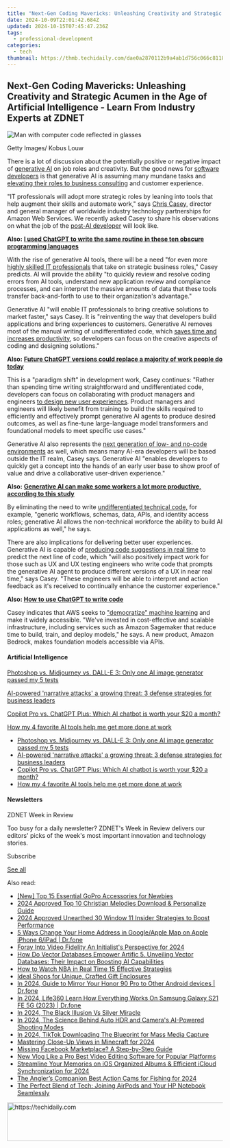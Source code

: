 ```yaml
---
title: "Next-Gen Coding Mavericks: Unleashing Creativity and Strategic Acumen in the Age of Artificial Intelligence - Learn From Industry Experts at ZDNET"
date: 2024-10-09T22:01:42.684Z
updated: 2024-10-15T07:45:47.236Z
tags:
  - professional-development
categories:
  - tech
thumbnail: https://thmb.techidaily.com/dae0a2870112b9a4ab1d756c066c8118fc25545f432e94a76fa542274edb47a5.jpg
---
```


## Next-Gen Coding Mavericks: Unleashing Creativity and Strategic Acumen in the Age of Artificial Intelligence - Learn From Industry Experts at ZDNET

![Man with computer code reflected in glasses](https://www.zdnet.com/a/img/resize/7cc60ae4c4a94ff48de4c9507038810bfc530fd5/2023/05/08/db8449dd-e1f1-425f-babd-e3d086dca862/gettyimages-1442975224.jpg?auto=webp&width=1280)

Getty Images/ Kobus Louw

There is a lot of discussion about the potentially positive or negative impact of [generative AI](https://www.zdnet.com/article/what-is-generative-ai-and-why-is-it-so-popular-heres-everything-you-need-to-know/) on job roles and creativity. But the good news for [software developers](https://www.zdnet.com/article/what-is-a-software-developer-everything-you-need-to-know-about-the-programmer-role-and-how-it-is-changing/) is that generative AI is assuming many mundane tasks and [elevating their roles to business consulting](https://www.zdnet.com/article/ai-will-change-the-role-of-developers-forever-heres-why-thats-good-news/) and customer experience. 

"IT professionals will adopt more strategic roles by leaning into tools that help augment their skills and automate work," says [Chris Casey](https://www.linkedin.com/in/chris-casey-39359628/), director and general manager of worldwide industry technology partnerships for Amazon Web Services. We recently asked Casey to share his observations on what the job of the [post-AI developer](https://www.google.com/search?client=safari&rls=en&q=zdnet+post-AI+developer&ie=UTF-8&oe=UTF-8) will look like. 

**Also:** [**I used ChatGPT to write the same routine in these ten obscure programming languages**](https://www.zdnet.com/article/i-used-chatgpt-to-write-the-same-routine-in-these-ten-obscure-and-vintage-programming-languages/)

With the rise of generative AI tools, there will be a need "for even more [highly skilled IT professionals](https://www.zdnet.com/article/highly-skilled-workers-are-becoming-a-rarity-and-returning-to-the-office-is-unpopular-with-employees-tech-companies-have-tough-decisions-to-make/) that take on strategic business roles," Casey predicts. AI will provide the ability "to quickly review and resolve coding errors from AI tools, understand new application review and compliance processes, and can interpret the massive amounts of data that these tools transfer back-and-forth to use to their organization's advantage."

Generative AI "will enable IT professionals to bring creative solutions to market faster," says Casey. It is "reinventing the way that developers build applications and bring experiences to customers. Generative AI removes most of the manual writing of undifferentiated code, which [saves time and increases productivity](https://www.google.com/search?client=safari&rls=en&q=zdnet+saves+time+and+increases+productivity&ie=UTF-8&oe=UTF-8), so developers can focus on the creative aspects of coding and designing solutions."

**Also:** [**Future ChatGPT versions could replace a majority of work people do today**](https://www.zdnet.com/article/chatgpt-of-the-future-could-replace-a-majority-of-work-people-do-today-says-ben-goertzel/)

This is a "paradigm shift" in development work, Casey continues: "Rather than spending time writing straightforward and undifferentiated code, developers can focus on collaborating with product managers and engineers [to design new user experiences](https://www.zdnet.com/article/user-experience-not-quite-about-the-user-and-not-really-an-experience/). Product managers and engineers will likely benefit from training to build the skills required to efficiently and effectively prompt generative AI agents to produce desired outcomes, as well as fine-tune large-language model transformers and foundational models to meet specific use cases." 

Generative AI also represents the [next generation of low- and no-code environments](https://www.zdnet.com/article/low-and-no-code-paradox-freeing-up-tech-pros-time-but-creating-new-entanglements/) as well, which means many AI-era developers will be based outside the IT realm, Casey says. Generative AI "enables developers to quickly get a concept into the hands of an early user base to show proof of value and drive a collaborative user-driven experience."

**Also:** [**Generative AI can make some workers a lot more productive, according to this study**](https://www.zdnet.com/article/generative-ai-can-make-some-workers-a-lot-more-productive-according-to-this-study/)

By eliminating the need to write [undifferentiated technical code,](https://www.zdnet.com/article/okay-so-chatgpt-just-debugged-my-code-for-real/) for example, "generic workflows, schemas, data, APIs, and identity access roles; generative AI allows the non-technical workforce the ability to build AI applications as well," he says. 

There are also implications for delivering better user experiences. Generative AI is capable of [producing code suggestions in real time](https://www.zdnet.com/article/this-startup-tried-to-use-ai-to-help-developers-write-code-but-it-says-the-tech-is-just-not-ready-yet/) to predict the next line of code, which "will also positively impact work for those such as UX and UX testing engineers who write code that prompts the generative AI agent to produce different versions of a UX in near real time," says Casey. "These engineers will be able to interpret and action feedback as it's received to continually enhance the customer experience."

**Also: [How to use ChatGPT to write code](https://www.zdnet.com/article/how-to-use-chatgpt-to-write-code/)**

Casey indicates that AWS seeks to ["democratize" machine learning](https://www.zdnet.com/article/google-announces-tools-to-democratize-machine-learning/) and make it widely accessible. "We've invested in cost-effective and scalable infrastructure, including services such as Amazon Sagemaker that reduce time to build, train, and deploy models," he says. A new product, Amazon Bedrock, makes foundation models accessible via APIs. 

#### Artificial Intelligence

[Photoshop vs. Midjourney vs. DALL-E 3: Only one AI image generator passed my 5 tests](https://www.zdnet.com/article/is-photoshops-new-text-to-image-as-good-as-midjourney-and-dall-e-we-test-it-and-see/ "Photoshop vs. Midjourney vs. DALL-E 3: Only one AI image generator passed my 5 tests")

[AI-powered 'narrative attacks' a growing threat: 3 defense strategies for business leaders](https://www.zdnet.com/article/ai-powered-narrative-attacks-a-growing-threat-3-defense-strategies-for-business-leaders/ "AI-powered 'narrative attacks' a growing threat: 3 defense strategies for business leaders")

[Copilot Pro vs. ChatGPT Plus: Which AI chatbot is worth your $20 a month?](https://www.zdnet.com/article/copilot-pro-vs-chatgpt-plus-which-is-ai-chatbot-is-worth-your-20-a-month/ "Copilot Pro vs. ChatGPT Plus: Which AI chatbot is worth your $20 a month?")

[How my 4 favorite AI tools help me get more done at work](https://www.zdnet.com/article/how-my-4-favorite-ai-tools-help-me-get-more-done-at-work/ "How my 4 favorite AI tools help me get more done at work")

* [Photoshop vs. Midjourney vs. DALL-E 3: Only one AI image generator passed my 5 tests](https://www.zdnet.com/article/is-photoshops-new-text-to-image-as-good-as-midjourney-and-dall-e-we-test-it-and-see/ "Photoshop vs. Midjourney vs. DALL-E 3: Only one AI image generator passed my 5 tests")
* [AI-powered 'narrative attacks' a growing threat: 3 defense strategies for business leaders](https://www.zdnet.com/article/ai-powered-narrative-attacks-a-growing-threat-3-defense-strategies-for-business-leaders/ "AI-powered 'narrative attacks' a growing threat: 3 defense strategies for business leaders")
* [Copilot Pro vs. ChatGPT Plus: Which AI chatbot is worth your $20 a month?](https://www.zdnet.com/article/copilot-pro-vs-chatgpt-plus-which-is-ai-chatbot-is-worth-your-20-a-month/ "Copilot Pro vs. ChatGPT Plus: Which AI chatbot is worth your $20 a month?")
* [How my 4 favorite AI tools help me get more done at work](https://www.zdnet.com/article/how-my-4-favorite-ai-tools-help-me-get-more-done-at-work/ "How my 4 favorite AI tools help me get more done at work")

#### Newsletters

ZDNET Week in Review

Too busy for a daily newsletter? ZDNET's Week in Review delivers our editors' picks of the week's most important innovation and technology stories.

 Subscribe

[See all](https://www.zdnet.com/newsletters/)

<ins class="adsbygoogle"
     style="display:block"
     data-ad-format="autorelaxed"
     data-ad-client="ca-pub-7571918770474297"
     data-ad-slot="1223367746"></ins>

<ins class="adsbygoogle"
     style="display:block"
     data-ad-client="ca-pub-7571918770474297"
     data-ad-slot="8358498916"
     data-ad-format="auto"
     data-full-width-responsive="true"></ins>

<span class="atpl-alsoreadstyle">Also read:</span>
<div><ul>
<li><a href="https://some-tips.techidaily.com/new-top-15-essential-gopro-accessories-for-newbies/"><u>[New] Top 15 Essential GoPro Accessories for Newbies</u></a></li>
<li><a href="https://some-tips.techidaily.com/2024-approved-top-10-christian-melodies-download-and-personalize-guide/"><u>2024 Approved Top 10 Christian Melodies Download & Personalize Guide</u></a></li>
<li><a href="https://some-tips.techidaily.com/2024-approved-unearthed-30-window-11-insider-strategies-to-boost-performance/"><u>2024 Approved Unearthed 30 Window 11 Insider Strategies to Boost Performance</u></a></li>
<li><a href="https://iphone-location.techidaily.com/5-ways-change-your-home-address-in-googleapple-map-on-apple-iphone-6ipad-drfone-by-drfone-virtual-ios/"><u>5 Ways Change Your Home Address in Google/Apple Map on Apple iPhone 6/iPad | Dr.fone</u></a></li>
<li><a href="https://fox-friendly.techidaily.com/foray-into-video-fidelity-an-initialists-perspective-for-2024/"><u>Foray Into Video Fidelity An Initialist's Perspective for 2024</u></a></li>
<li><a href="https://tech-hub.techidaily.com/how-do-vector-databases-empower-artific-5-unveiling-vector-databases-their-impact-on-boosting-ai-capabilities/"><u>How Do Vector Databases Empower Artific 5. Unveiling Vector Databases: Their Impact on Boosting AI Capabilities</u></a></li>
<li><a href="https://fox-hovers.techidaily.com/how-to-watch-nba-in-real-time-15-effective-strategies/"><u>How to Watch NBA in Real Time 15 Effective Strategies</u></a></li>
<li><a href="https://article-helps.techidaily.com/ideal-shops-for-unique-crafted-gift-enclosures/"><u>Ideal Shops for Unique, Crafted Gift Enclosures</u></a></li>
<li><a href="https://screen-mirror.techidaily.com/in-2024-guide-to-mirror-your-honor-90-pro-to-other-android-devices-drfone-by-drfone-android/"><u>In 2024, Guide to Mirror Your Honor 90 Pro to Other Android devices | Dr.fone</u></a></li>
<li><a href="https://phone-solutions.techidaily.com/in-2024-life360-learn-how-everything-works-on-samsung-galaxy-s21-fe-5g-2023-drfone-by-drfone-virtual-android/"><u>In 2024, Life360 Learn How Everything Works On Samsung Galaxy S21 FE 5G (2023) | Dr.fone</u></a></li>
<li><a href="https://some-tips.techidaily.com/in-2024-the-black-illusion-vs-silver-miracle/"><u>In 2024, The Black Illusion Vs Silver Miracle</u></a></li>
<li><a href="https://some-tips.techidaily.com/in-2024-the-science-behind-auto-hdr-and-cameras-ai-powered-shooting-modes/"><u>In 2024, The Science Behind Auto HDR and Camera's AI-Powered Shooting Modes</u></a></li>
<li><a href="https://some-tips.techidaily.com/in-2024-tiktok-downloading-the-blueprint-for-mass-media-capture/"><u>In 2024, TikTok Downloading The Blueprint for Mass Media Capture</u></a></li>
<li><a href="https://some-tips.techidaily.com/mastering-close-up-views-in-minecraft-for-2024/"><u>Mastering Close-Up Views in Minecraft for 2024</u></a></li>
<li><a href="https://techno-recovery.techidaily.com/missing-facebook-marketplace-a-step-by-step-guide/"><u>Missing Facebook Marketplace? A Step-by-Step Guide</u></a></li>
<li><a href="https://ai-video-tools.techidaily.com/new-vlog-like-a-pro-best-video-editing-software-for-popular-platforms/"><u>New Vlog Like a Pro Best Video Editing Software for Popular Platforms</u></a></li>
<li><a href="https://some-tips.techidaily.com/streamline-your-memories-on-ios-organized-albums-and-efficient-icloud-synchronization-for-2024/"><u>Streamline Your Memories on iOS Organized Albums & Efficient iCloud Synchronization for 2024</u></a></li>
<li><a href="https://some-tips.techidaily.com/the-anglers-companion-best-action-cams-for-fishing-for-2024/"><u>The Angler’s Companion Best Action Cams for Fishing for 2024</u></a></li>
<li><a href="https://technical-tips.techidaily.com/the-perfect-blend-of-tech-joining-airpods-and-your-hp-notebook-seamlessly/"><u>The Perfect Blend of Tech: Joining AirPods and Your HP Notebook Seamlessly</u></a></li>
</ul></div>

<!-- affiliate ads begin -->
<a href="https://appsumo.8odi.net/c/5597632/2151866/7443" target="_top" id="2151866">
  <img src="//a.impactradius-go.com/display-ad/7443-2151866" border="0" alt="https://techidaily.com" width="728" height="90"/>
</a>
<img height="0" width="0" src="https://appsumo.8odi.net/i/5597632/2151866/7443" style="position:absolute;visibility:hidden;" border="0" />
<!-- affiliate ads end -->

